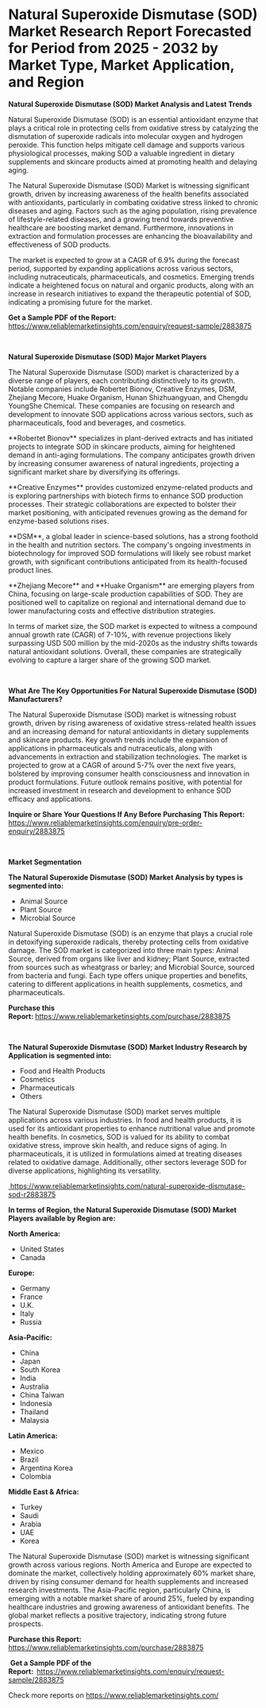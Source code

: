 <p><h1>Natural Superoxide Dismutase (SOD) Market Research Report Forecasted for Period from 2025 -  2032 by Market Type, Market Application, and Region</h1></p><p><strong>Natural Superoxide Dismutase (SOD) Market Analysis and Latest Trends</strong></p>
<p><p>Natural Superoxide Dismutase (SOD) is an essential antioxidant enzyme that plays a critical role in protecting cells from oxidative stress by catalyzing the dismutation of superoxide radicals into molecular oxygen and hydrogen peroxide. This function helps mitigate cell damage and supports various physiological processes, making SOD a valuable ingredient in dietary supplements and skincare products aimed at promoting health and delaying aging.</p><p>The Natural Superoxide Dismutase (SOD) Market is witnessing significant growth, driven by increasing awareness of the health benefits associated with antioxidants, particularly in combating oxidative stress linked to chronic diseases and aging. Factors such as the aging population, rising prevalence of lifestyle-related diseases, and a growing trend towards preventive healthcare are boosting market demand. Furthermore, innovations in extraction and formulation processes are enhancing the bioavailability and effectiveness of SOD products.</p><p>The market is expected to grow at a CAGR of 6.9% during the forecast period, supported by expanding applications across various sectors, including nutraceuticals, pharmaceuticals, and cosmetics. Emerging trends indicate a heightened focus on natural and organic products, along with an increase in research initiatives to expand the therapeutic potential of SOD, indicating a promising future for the market.</p></p>
<p><strong>Get a Sample PDF of the Report:&nbsp;</strong> <a href="https://www.reliablemarketinsights.com/enquiry/request-sample/2883875?utm_campaign=2214&utm_medium=2&utm_source=Github&utm_content=ia&utm_term=13032025&utm_id=natural-superoxide-dismutase-sod">https://www.reliablemarketinsights.com/enquiry/request-sample/2883875</a></p>
<p>&nbsp;</p>
<p><strong>Natural Superoxide Dismutase (SOD) Major Market Players</strong></p>
<p><p>The Natural Superoxide Dismutase (SOD) market is characterized by a diverse range of players, each contributing distinctively to its growth. Notable companies include Robertet Bionov, Creative Enzymes, DSM, Zhejiang Mecore, Huake Organism, Hunan Shizhuangyuan, and Chengdu YoungShe Chemical. These companies are focusing on research and development to innovate SOD applications across various sectors, such as pharmaceuticals, food and beverages, and cosmetics.</p><p>**Robertet Bionov** specializes in plant-derived extracts and has initiated projects to integrate SOD in skincare products, aiming for heightened demand in anti-aging formulations. The company anticipates growth driven by increasing consumer awareness of natural ingredients, projecting a significant market share by diversifying its offerings.</p><p>**Creative Enzymes** provides customized enzyme-related products and is exploring partnerships with biotech firms to enhance SOD production processes. Their strategic collaborations are expected to bolster their market positioning, with anticipated revenues growing as the demand for enzyme-based solutions rises.</p><p>**DSM**, a global leader in science-based solutions, has a strong foothold in the health and nutrition sectors. The company's ongoing investments in biotechnology for improved SOD formulations will likely see robust market growth, with significant contributions anticipated from its health-focused product lines. </p><p>**Zhejiang Mecore** and **Huake Organism** are emerging players from China, focusing on large-scale production capabilities of SOD. They are positioned well to capitalize on regional and international demand due to lower manufacturing costs and effective distribution strategies.</p><p>In terms of market size, the SOD market is expected to witness a compound annual growth rate (CAGR) of 7-10%, with revenue projections likely surpassing USD 500 million by the mid-2020s as the industry shifts towards natural antioxidant solutions. Overall, these companies are strategically evolving to capture a larger share of the growing SOD market.</p></p>
<p>&nbsp;</p>
<p><strong>What Are The Key Opportunities For Natural Superoxide Dismutase (SOD) Manufacturers?</strong></p>
<p><p>The Natural Superoxide Dismutase (SOD) market is witnessing robust growth, driven by rising awareness of oxidative stress-related health issues and an increasing demand for natural antioxidants in dietary supplements and skincare products. Key growth trends include the expansion of applications in pharmaceuticals and nutraceuticals, along with advancements in extraction and stabilization technologies. The market is projected to grow at a CAGR of around 5-7% over the next five years, bolstered by improving consumer health consciousness and innovation in product formulations. Future outlook remains positive, with potential for increased investment in research and development to enhance SOD efficacy and applications.</p></p>
<p><strong>Inquire or Share Your Questions If Any Before Purchasing This Report:</strong> <a href="https://www.reliablemarketinsights.com/enquiry/pre-order-enquiry/2883875?utm_campaign=2214&utm_medium=2&utm_source=Github&utm_content=ia&utm_term=13032025&utm_id=natural-superoxide-dismutase-sod">https://www.reliablemarketinsights.com/enquiry/pre-order-enquiry/2883875</a></p>
<p>&nbsp;</p>
<p><strong>Market Segmentation</strong></p>
<p><strong>The Natural Superoxide Dismutase (SOD) Market Analysis by types is segmented into:</strong></p>
<p><ul><li>Animal Source</li><li>Plant Source</li><li>Microbial Source</li></ul></p>
<p><p>Natural Superoxide Dismutase (SOD) is an enzyme that plays a crucial role in detoxifying superoxide radicals, thereby protecting cells from oxidative damage. The SOD market is categorized into three main types: Animal Source, derived from organs like liver and kidney; Plant Source, extracted from sources such as wheatgrass or barley; and Microbial Source, sourced from bacteria and fungi. Each type offers unique properties and benefits, catering to different applications in health supplements, cosmetics, and pharmaceuticals.</p></p>
<p><strong>Purchase this Report:&nbsp;</strong><a href="https://www.reliablemarketinsights.com/purchase/2883875?utm_campaign=2214&utm_medium=2&utm_source=Github&utm_content=ia&utm_term=13032025&utm_id=natural-superoxide-dismutase-sod">https://www.reliablemarketinsights.com/purchase/2883875</a></p>
<p>&nbsp;</p>
<p><strong>The Natural Superoxide Dismutase (SOD) Market Industry Research by Application is segmented into:</strong></p>
<p><ul><li>Food and Health Products</li><li>Cosmetics</li><li>Pharmaceuticals</li><li>Others</li></ul></p>
<p><p>The Natural Superoxide Dismutase (SOD) market serves multiple applications across various industries. In food and health products, it is used for its antioxidant properties to enhance nutritional value and promote health benefits. In cosmetics, SOD is valued for its ability to combat oxidative stress, improve skin health, and reduce signs of aging. In pharmaceuticals, it is utilized in formulations aimed at treating diseases related to oxidative damage. Additionally, other sectors leverage SOD for diverse applications, highlighting its versatility.</p></p>
<p><a href="https://www.reliablemarketinsights.com/natural-superoxide-dismutase-sod-r2883875?utm_campaign=2214&utm_medium=2&utm_source=Github&utm_content=ia&utm_term=13032025&utm_id=natural-superoxide-dismutase-sod">&nbsp;https://www.reliablemarketinsights.com/natural-superoxide-dismutase-sod-r2883875</a></p>
<p><strong>In terms of Region, the Natural Superoxide Dismutase (SOD) Market Players available by Region are:</strong></p>
<p>
    <p> <strong> North America: </strong>
        <ul>
            <li>United States</li>
            <li>Canada</li>
        </ul>
        </p> 
    <p> <strong> Europe: </strong>
        <ul>
            <li>Germany</li>
            <li>France</li>
            <li>U.K.</li>
            <li>Italy</li>
            <li>Russia</li>
        </ul>
        </p> 
    <p> <strong> Asia-Pacific: </strong>
        <ul>
            <li>China</li>
            <li>Japan</li>
            <li>South Korea</li>
            <li>India</li>
            <li>Australia</li>
            <li>China Taiwan</li>
            <li>Indonesia</li>
            <li>Thailand</li>
            <li>Malaysia</li>
        </ul>
        </p> 
    <p> <strong> Latin America: </strong>
        <ul>
            <li>Mexico</li>
            <li>Brazil</li>
            <li>Argentina Korea</li>
            <li>Colombia</li>
        </ul>
        </p> 
    <p> <strong> Middle East & Africa: </strong>
        <ul>
            <li>Turkey</li>
            <li>Saudi</li>
            <li>Arabia</li>
            <li>UAE</li>
            <li>Korea</li>
        </ul>
    </p>
    </p>
<p><p>The Natural Superoxide Dismutase (SOD) market is witnessing significant growth across various regions. North America and Europe are expected to dominate the market, collectively holding approximately 60% market share, driven by rising consumer demand for health supplements and increased research investments. The Asia-Pacific region, particularly China, is emerging with a notable market share of around 25%, fueled by expanding healthcare industries and growing awareness of antioxidant benefits. The global market reflects a positive trajectory, indicating strong future prospects.</p></p>
<p><strong>Purchase this Report: </strong><a href="https://www.reliablemarketinsights.com/purchase/2883875?utm_campaign=2214&utm_medium=2&utm_source=Github&utm_content=ia&utm_term=13032025&utm_id=natural-superoxide-dismutase-sod">https://www.reliablemarketinsights.com/purchase/2883875</a></p>
<p>&nbsp;<strong>Get a Sample PDF of the Report:&nbsp;&nbsp;</strong><a href="https://www.reliablemarketinsights.com/enquiry/request-sample/2883875?utm_campaign=2214&utm_medium=2&utm_source=Github&utm_content=ia&utm_term=13032025&utm_id=natural-superoxide-dismutase-sod">https://www.reliablemarketinsights.com/enquiry/request-sample/2883875</a></p>
<p><strong></strong></p>
<p>Check more reports on <a href="https://www.reliablemarketinsights.com/?utm_campaign=2214&utm_medium=2&utm_source=Github&utm_content=ia&utm_term=13032025&utm_id=natural-superoxide-dismutase-sod">https://www.reliablemarketinsights.com/</a></p>